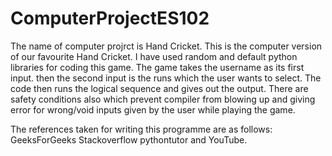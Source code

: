 # ComputerProjectES102

The name of computer projrct is Hand Cricket. This is the computer version of our favourite Hand Cricket.
I have used random and default python libraries for coding this game.
The game takes the username as its first input. then the second input is the runs which the user wants to select. The code then runs the logical sequence and gives out the output.
There are safety conditions also which prevent compiler from blowing up and giving error for wrong/void inputs given by the user while playing the game.

The references taken for writing this programme are as follows:
GeeksForGeeks
Stackoverflow
pythontutor
and YouTube.
